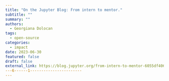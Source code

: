```yaml
---
title: "On the Jupyter Blog: From intern to mentor."
subtitle: ""
summary: ""
authors:
  - Georgiana Dolocan
tags:
  - open-source
categories:
  - impact
date: 2023-06-30
featured: false
draft: false
external_link: https://blog.jupyter.org/from-intern-to-mentor-6055df406999?source=collection_home
---6------1-----------------------
---
```

